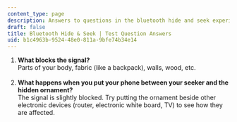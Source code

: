 ```yaml
---
content_type: page
description: Answers to questions in the bluetooth hide and seek experiment.
draft: false
title: Bluetooth Hide & Seek | Test Question Answers
uid: b1c4963b-9524-48e0-811a-9bfe74b34e14
---
```

1. **What blocks the signal?**  
    Parts of your body, fabric (like a backpack), walls, wood, etc.  
     
2. **What happens when you put your phone between your seeker and the hidden ornament?**  
    The signal is slightly blocked. Try putting the ornament beside other electronic devices (router, electronic white board, TV) to see how they are affected.